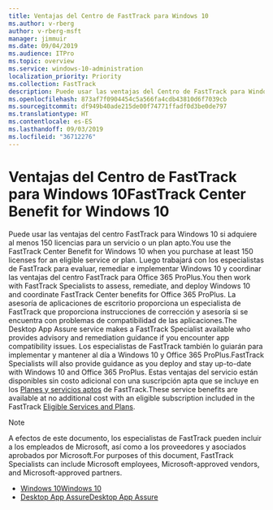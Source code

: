 ```yaml
---
title: Ventajas del Centro de FastTrack para Windows 10
ms.author: v-rberg
author: v-rberg-msft
manager: jimmuir
ms.date: 09/04/2019
ms.audience: ITPro
ms.topic: overview
ms.service: windows-10-administration
localization_priority: Priority
ms.collection: FastTrack
description: Puede usar las ventajas del Centro de FastTrack para Windows 10 si adquiere *al menos* 150 licencias para un plan o un servicio elegible.
ms.openlocfilehash: 873af7f0904454c5a566fa4cdb43810d6f7039cb
ms.sourcegitcommit: df949b40ade215de00f74771ffadf0d3be0de797
ms.translationtype: HT
ms.contentlocale: es-ES
ms.lasthandoff: 09/03/2019
ms.locfileid: "36712276"
---
```

# <a name="fasttrack-center-benefit-for-windows-10"></a><span data-ttu-id="f78a5-103">Ventajas del Centro de FastTrack para Windows 10</span><span class="sxs-lookup"><span data-stu-id="f78a5-103">FastTrack Center Benefit for Windows 10</span></span>

<span data-ttu-id="f78a5-104">Puede usar las ventajas del centro FastTrack para Windows 10 si adquiere al menos 150 licencias para un servicio o un plan apto.</span><span class="sxs-lookup"><span data-stu-id="f78a5-104">You use the FastTrack Center Benefit for Windows 10 when you purchase  at least  150 licenses for an eligible service or plan.</span></span> <span data-ttu-id="f78a5-105">Luego trabajará con los especialistas de FastTrack para evaluar, remediar e implementar Windows 10 y coordinar las ventajas del centro FastTrack para Office 365 ProPlus.</span><span class="sxs-lookup"><span data-stu-id="f78a5-105">You then work with FastTrack Specialists to assess, remediate, and deploy Windows 10 and coordinate FastTrack Center benefits for Office 365 ProPlus.</span></span> <span data-ttu-id="f78a5-106">La asesoría de aplicaciones de escritorio proporciona un especialista de FastTrack que proporciona instrucciones de corrección y asesoría si se encuentra con problemas de compatibilidad de las aplicaciones.</span><span class="sxs-lookup"><span data-stu-id="f78a5-106">The Desktop App Assure service makes a FastTrack Specialist available who provides advisory and remediation guidance if you encounter app compatibility issues.</span></span>  <span data-ttu-id="f78a5-107">Los especialistas de FastTrack también lo guiarán para implementar y mantener al día a Windows 10 y Office 365 ProPlus.</span><span class="sxs-lookup"><span data-stu-id="f78a5-107">FastTrack Specialists will also provide guidance as you deploy and stay up-to-date with Windows 10 and Office 365 ProPlus.</span></span> <span data-ttu-id="f78a5-108">Estas ventajas del servicio están disponibles sin costo adicional con una suscripción apta que se incluye en los [Planes y servicios aptos](M365-eligible-services-and-plans.md) de FastTrack.</span><span class="sxs-lookup"><span data-stu-id="f78a5-108">These service benefits are available at no additional cost with an eligible subscription included in the FastTrack [Eligible Services and Plans](M365-eligible-services-and-plans.md).</span></span>
  
> [!NOTE]
> <span data-ttu-id="f78a5-109">A efectos de este documento, los especialistas de FastTrack pueden incluir a los empleados de Microsoft, así como a los proveedores y asociados aprobados por Microsoft.</span><span class="sxs-lookup"><span data-stu-id="f78a5-109">For purposes of this document, FastTrack Specialists can include Microsoft employees, Microsoft-approved vendors, and Microsoft-approved partners.</span></span> 
    
- [<span data-ttu-id="f78a5-110">Windows 10</span><span class="sxs-lookup"><span data-stu-id="f78a5-110">Windows 10</span></span>](Win-10-windows-10.md)
- [<span data-ttu-id="f78a5-111">Desktop App Assure</span><span class="sxs-lookup"><span data-stu-id="f78a5-111">Desktop App Assure</span></span>](Win-10-desktop-app-assure.md)
  

  

 